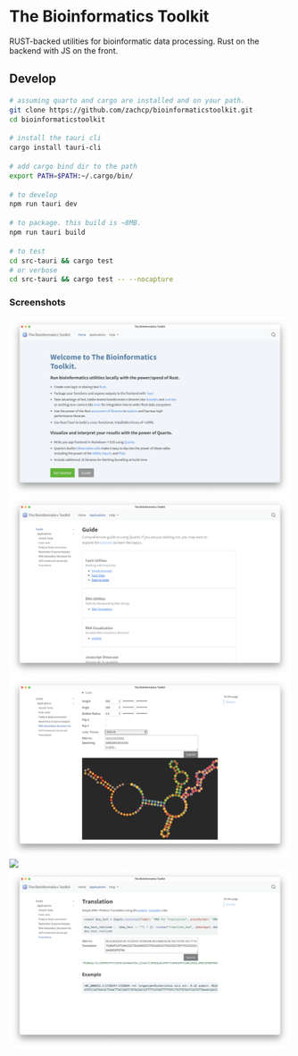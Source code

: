 # The Bioinformatics Toolkit

RUST-backed utilities for bioinformatic data processing. Rust on the backend with JS on the front.


## Develop

```sh
# assuming quarto and cargo are installed and on your path.
git clone https://github.com/zachcp/bioinformaticstoolkit.git
cd bioinformaticstoolkit

# install the tauri cli
cargo install tauri-cli

# add cargo bind dir to the path
export PATH=$PATH:~/.cargo/bin/

# to develop
npm run tauri dev

# to package. this build is ~8MB.
npm run tauri build

# to test
cd src-tauri && cargo test
# or verbose
cd src-tauri && cargo test -- --nocapture

```

### Screenshots

![](images/intro.png)
![](images/guide.png)
![](images/rna.png)
![](images/fasta_histogram)
![](images/translation.png)
